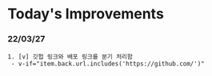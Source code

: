 # Today's Improvements

### 22/03/27
    1. [v] 깃헙 링크와 배포 링크를 분기 처리함
     - v-if="item.back.url.includes('https://github.com/')"